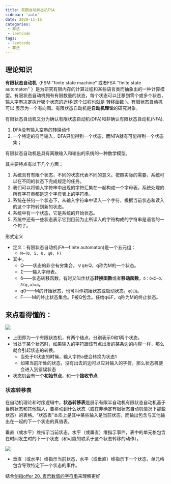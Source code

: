 ```yaml
---
title: 有限自动状态机FSA
sidebar: 'auto'
date: 2020-11-16
categories:
 - 算法
 - leetcode
tags:
 - leetcode
 - 算法
---
```


## 理论知识

**有限状态自动机**（FSM "finite state machine" 或者FSA "finite state automaton" ）是为研究有限内存的计算过程和某些语言类而抽象出的一种计算模型。有限状态自动机拥有有限数量的状态，每个状态可以迁移到零个或多个状态，输入字串决定执行哪个状态的迁移(这个过程也就是 转移函数 )。有限状态自动机可以	表示为一个有向图。有限状态自动机是**自动机理论**的研究对象。

有限状态自动机又分为确认有限状态自动机(DFA)和非确认有限状态自动机(NFA).

1. DFA没有输入空串的转换动作
2. 一个特定的符号输入，DFA只能得到一个状态，而NFA就有可能得到一个状态集；

有限状态自动机是具有离散输入和输出的系统的一种数学模型。

其主要特点有以下几个方面：

1. 系统具有有限个状态，不同的状态代表不同的意义。按照实际的需要，系统可以在不同的状态下完成规定的任务。
2. 我们可以将输入字符串中出现的字符汇集在一起构成一个字母表。系统处理的所有字符串都是这个字母表上的字符串。
3. 系统在任何一个状态下，从输入字符串中读入一个字符，根据当前状态和读入的这个字符转到新的状态。
4. 系统中有一个状态，它是系统的开始状态。
5. 系统中还有一些状态表示它到目前为止所读入的字符构成的字符串是语言的一个句子。

形式定义

- 定义：有限状态自动机(FA—finite automaton)是一个五元组：
  - `M=(Q, Σ, δ, q0, F)`
- 其中，
  - Q——状态的非空有穷集合。∀q∈Q，q称为M的一个状态。
  - Σ——输入字母表。
  - δ——状态转移函数，有时又叫作状态**转换函数**或者**移动函数**，`δ：Q×Σ→Q，δ(q,a)=p`。
  - q0——M的开始状态，也可叫作初始状态或启动状态。`q0∈Q`。
  - F——M的终止状态集合。F被Q包含。任给q∈F，q称为M的终止状态。



## 来点看得懂的：

![](https://i.loli.net/2020/11/20/foGcyRHZtTr2bOQ.png)

- 上图即为一个有限状态机，有两个结点，分别表示0和1两个状态。
- 当处于某个状态时，如果输入的字符跟该节点出发的某条边的内容一样，那么就会引起状态的转换。
  - 当处于0状态的时候，输入字符a便会转换为状态1
  - 如果当前所处的状态，没有出去的边可以应对输入的字符，那么状态机便会进入到错误状态
- 状态机会有一个**初始节点**，和一个**接收节点**

### 状态转移表

在自动机理论和时序逻辑中，**状态转移表**是展示有限半自动机有限状态自动机基于当前状态和其他输入，要移动到什么状态（或在非确定有限状态自动机情况下那些状态）的表格。“状态表”本质上是其中某些输入是当前状态，而输出包含与其他输出在一起的下一个状态的真值表。

垂直（或水平）维指示当前状态，水平（或垂直）维指示事件，表中的单元格包含在时间发生时的下一个状态（和可能的联系于这个状态转移的动作）。

![](https://i.loli.net/2020/11/20/OCruDvA4tfZ9Uok.png)

- 垂直（或水平）维指示当前状态，水平（或垂直）维指示下一个状态，单元格包含导致特定下一个状态的事件。



结合[剑指offer 20. 表示数值的字符串](https://suelcun.xyz/blogs/leetcode/%E5%89%91%E6%8C%87offer.html)来理解更好